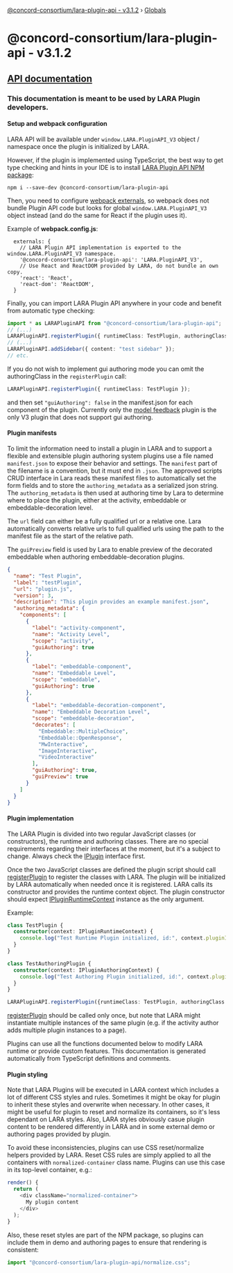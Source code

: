 [@concord-consortium/lara-plugin-api - v3.1.2](README.md) › [Globals](globals.md)

# @concord-consortium/lara-plugin-api - v3.1.2

## [API documentation](globals.md)

### This documentation is meant to be used by LARA Plugin developers.

#### Setup and webpack configuration

LARA API will be available under `window.LARA.PluginAPI_V3` object / namespace once the plugin is initialized by LARA.

However, if the plugin is implemented using TypeScript, the best way to get type checking and hints in your IDE is to
install [LARA Plugin API NPM package](https://www.npmjs.com/package/@concord-consortium/lara-plugin-api):

```
npm i --save-dev @concord-consortium/lara-plugin-api
```

Then, you need to configure [webpack externals](https://webpack.js.org/configuration/externals/), so webpack does not
bundle Plugin API code but looks for global `window.LARA.PluginAPI_V3` object instead (and do the same for React if the
plugin uses it).

Example of **webpack.config.js**:
```
  externals: {
    // LARA Plugin API implementation is exported to the window.LARA.PluginAPI_V3 namespace.
    '@concord-consortium/lara-plugin-api': 'LARA.PluginAPI_V3',
    // Use React and ReactDOM provided by LARA, do not bundle an own copy.
    'react': 'React',
    'react-dom': 'ReactDOM',
  }
```

Finally, you can import LARA Plugin API anywhere in your code and benefit from automatic type checking:

```typescript
import * as LARAPluginAPI from "@concord-consortium/lara-plugin-api";
// (...)
LARAPluginAPI.registerPlugin({ runtimeClass: TestPlugin, authoringClass: TestAuthoringPlugin });
// (...)
LARAPluginAPI.addSidebar({ content: "test sidebar" });
// etc.
```

If you do not wish to implement gui authoring mode you can omit the authoringClass in the `registerPlugin` call:

```typescript
LARAPluginAPI.registerPlugin({ runtimeClass: TestPlugin });
```

and then set `"guiAuthoring": false` in the manifest.json for each component of the plugin.  Currently only the [model feedback](https://github.com/concord-consortium/model-feedback) plugin is the only V3 plugin that does not support gui authoring.

#### Plugin manifests

To limit the information need to install a plugin in LARA and to support a flexible and extensible plugin authoring system plugins use a file named `manifest.json` to expose their behavior and settings.  The `manifest` part of the filename is a convention, but it must end in `.json`.  The approved scripts CRUD interface in Lara reads these manifest files to automatically set the form fields and to store the `authoring_metadata` as a serialized json string.  The `authoring_metadata` is then used at authoring time by Lara to determine where to place the plugin, either at the activity, embeddable or embeddable-decoration level.

The `url` field can either be a fully qualified url or a relative one.  Lara automatically converts relative urls to full qualified urls using the path to the manifest file as the start of the relative path.

The `guiPreview` field is used by Lara to enable preview of the decorated embeddable when authoring embeddable-decoration plugins.

```json
{
  "name": "Test Plugin",
  "label": "testPlugin",
  "url": "plugin.js",
  "version": 3,
  "description": "This plugin provides an example manifest.json",
  "authoring_metadata": {
    "components": [
      {
        "label": "activity-component",
        "name": "Activity Level",
        "scope": "activity",
        "guiAuthoring": true
      },
      {
        "label": "embeddable-component",
        "name": "Embeddable Level",
        "scope": "embeddable",
        "guiAuthoring": true
      },
      {
        "label": "embeddable-decoration-component",
        "name": "Embeddable Decoration Level",
        "scope": "embeddable-decoration",
        "decorates": [
          "Embeddable::MultipleChoice",
          "Embeddable::OpenResponse",
          "MwInteractive",
          "ImageInteractive",
          "VideoInteractive"
        ],
        "guiAuthoring": true,
        "guiPreview": true
      }
    ]
  }
}
```

#### Plugin implementation

The LARA Plugin is divided into two regular JavaScript classes (or constructors), the runtime and authoring classes.
There are no special requirements regarding their interfaces at the moment, but it's a subject to change.
Always check the [IPlugin](interfaces/iplugin.md) interface first.

Once the two JavaScript classes are defined the plugin script should call [registerPlugin](#registerplugin) to register the classes with LARA.
The plugin will be initialized by LARA automatically when needed once it is registered. LARA calls its constructor and provides the runtime context
object. The plugin constructor should expect [IPluginRuntimeContext](interfaces/ipluginruntimecontext.md) instance as the only
argument.

Example:
```typescript
class TestPlugin {
  constructor(context: IPluginRuntimeContext) {
    console.log("Test Runtime Plugin initialized, id:", context.pluginId);
  }
}

class TestAuthoringPlugin {
  constructor(context: IPluginAuthoringContext) {
    console.log("Test Authoring Plugin initialized, id:", context.pluginId);
  }
}

LARAPluginAPI.registerPlugin({runtimeClass: TestPlugin, authoringClass: TestAuthoringPlugin});
```

[registerPlugin](#registerplugin) should be called only once, but note that LARA might instantiate multiple instances
of the same plugin (e.g. if the activity author adds multiple plugin instances to a page).

Plugins can use all the functions documented below to modify LARA runtime or provide custom features. This documentation
is generated automatically from TypeScript definitions and comments.

#### Plugin styling

Note that LARA Plugins will be executed in LARA context which includes a lot of different CSS styles and rules.
Sometimes it might be okay for plugin to inherit these styles and overwrite when necessary. In other cases,
it might be useful for plugin to reset and normalize its containers, so it's less dependant on LARA styles.
Also, LARA styles obviously casue plugin content to be rendered differently in LARA and in some external
demo or authoring pages provided by plugin.

To avoid these inconsistencies, plugins can use CSS reset/normalize helpers provided by LARA.
Reset CSS rules are simply applied to all the containers with `normalized-container` class name.
Plugins can use this case in its top-level container, e.g.:

```javascript
render() {
  return (
    <div className="normalized-container">
      My plugin content
    </div>
  );
}
```

Also, these reset styles are part of the NPM package, so plugins can include them in demo and authoring pages
to ensure that rendering is consistent:

```javascript
import "@concord-consortium/lara-plugin-api/normalize.css";
```
